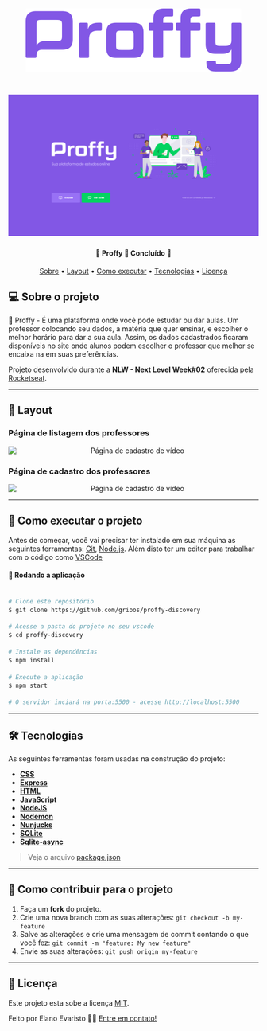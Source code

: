 
<h1 align="center" >
    <img alt="Logo Proffy" src="/github/screenshots/logo.png" />
</h1>

<h1 align="center">
    <img alt="NextLevelWeek#02" title="#NextLevelWeek#02" src="/github/screenshots/home-page.png" />
</h1>

<h4 align="center"> 
	🚧  Proffy 🏫 Concluído 🚧
</h4>

<p align="center">
	<a href="#-sobre-o-projeto">Sobre</a> •
	<a href="#-layout">Layout</a> • 
 	<a href="#-como-executar-o-projeto">Como executar</a> • 
  <a href="#-tecnologias">Tecnologias</a> • 
 	<a href="#user-content--licença">Licença</a>
</p>


## 💻 Sobre o projeto

🏫 Proffy - É uma plataforma onde você pode estudar ou dar aulas. Um professor colocando seu dados, a matéria que quer ensinar, e escolher o melhor horário para dar a sua aula. Assim, os dados cadastrados ficaram disponíveis no site onde alunos podem escolher o professor que melhor se encaixa na em suas preferências.

Projeto desenvolvido durante a **NLW - Next Level Week#02** oferecida pela [Rocketseat](https://rocketseat.com.br/).

---

## 🎨 Layout

###  Página de listagem dos professores

<p align="center" style="display: flex; align-items: flex-start; justify-content: center;">
  	<img alt="Página de cadastro de vídeo" src="/.github/screenshots/study-page.png" width="100%">
</p>

###  Página de cadastro dos professores

<p align="center" style="display: flex; align-items: flex-start; justify-content: center;">
  	<img alt="Página de cadastro de vídeo" src="/.github/screenshots/give-classes-fullpage.png" width="100%">
</p>

---

## 🚀 Como executar o projeto

Antes de começar, você vai precisar ter instalado em sua máquina as seguintes ferramentas:
[Git](https://git-scm.com), [Node.js](https://nodejs.org/en/). 
Além disto ter um editor para trabalhar com o código como [VSCode](https://code.visualstudio.com/)

#### 🧭 Rodando a aplicação

```bash

# Clone este repositório
$ git clone https://github.com/grioos/proffy-discovery

# Acesse a pasta do projeto no seu vscode
$ cd proffy-discovery

# Instale as dependências
$ npm install

# Execute a aplicação 
$ npm start

# O servidor inciará na porta:5500 - acesse http://localhost:5500 
```

---

## 🛠 Tecnologias

As seguintes ferramentas foram usadas na construção do projeto:

- **[CSS](https://developer.mozilla.org/pt-BR/docs/Web/CSS)**
- **[Express](https://expressjs.com/)**
- **[HTML](https://developer.mozilla.org/pt-BR/docs/Web/HTML)**
- **[JavaScript](https://www.javascript.com)**
- **[NodeJS](https://nodejs.org/en/)**
- **[Nodemon](https://github.com/remy/nodemon)**
- **[Nunjucks](https://github.com/mozilla/nunjucks)**
- **[SQLite](https://www.sqlite.org/index.html)**
- **[Sqlite-async](https://www.npmjs.com/package/sqlite-async)**

> Veja o arquivo  [package.json](https://github.com/grioos/proffy-discovery/blob/master/package.json)

---
## 💪 Como contribuir para o projeto

1. Faça um **fork** do projeto.
2. Crie uma nova branch com as suas alterações: `git checkout -b my-feature`
3. Salve as alterações e crie uma mensagem de commit contando o que você fez: `git commit -m "feature: My new feature"`
4. Envie as suas alterações: `git push origin my-feature`

---

## 📝 Licença

Este projeto esta sobe a licença [MIT](./LICENSE.md).

Feito por Elano Evaristo 👋🏻 [Entre em contato!](https://www.linkedin.com/in/elano-evaristo/)
